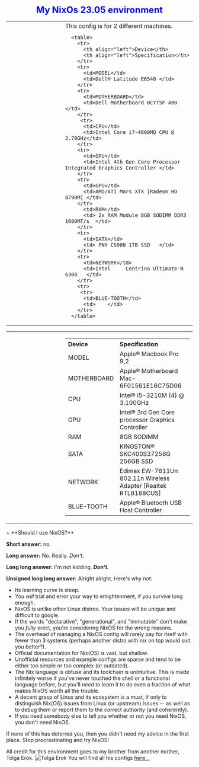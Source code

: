 <div align="center">
  <h1 style="font-size: 24px; color: blue;">My NixOs 23.05 environment</h1>
</div>
<table style="border-collapse: collapse; width: 100%;">
  <tr>
    <td style="border: none; width: 30%;" valign="top">
      <div align="center">
    <td style="border: none; width: 70%;">This config is for 2 different machines.
    
    
      <table>
        <tr>
          <th align="left">Device</th>
          <th align="left">Specification</th>
        </tr>
        <tr>
          <td>MODEL</td>
          <td>Dell® Latitude E6540 </td>
        </tr>
        <tr>
          <td>MOTHERBOARD</td>
          <td>Dell Motherboard 0CYT5F A00 </td>
        </tr>
         <tr>
          <td>CPU</td>
          <td>Intel Core i7-4800MQ CPU @ 2.70GHz</td>
        </tr>
        <tr>
          <td>GPU</td>
          <td>Intel 4th Gen Core Processor Integrated Graphics Controller </td>
        </tr>
        <tr>
          <td>GPU</td>
          <td>AMD/ATI Mars XTX [Radeon HD 8790M] </td>
        </tr>
          <td>RAM</td>
          <td> 2x RAM Module 8GB SODIMM DDR3 1600MT/s  </td>
        </tr>
        <tr>
          <td>SATA</td>
          <td> PNY CS900 1TB SSD   </td>
        </tr>
        <tr>
          <td>NETWORK</td>
          <td>Intel  	Centrino Ultimate-N 6300   </td>
        </tr>
        <tr>
         <tr>
          <td>BLUE-TOOTH</td>
          <td>    </td>
        </tr>
      </table>
  </tr>
</div>
<table style="border-collapse: collapse; width: 100%;">
  <tr>
    <td style="border: none; width: 30%;" valign="top">
      <div align="center">
    <td style="border: none; width: 70%;">
      <table>
        <tr>
          <th align="left">Device</th>
          <th align="left">Specification</th>
        </tr>
        <tr>
          <td>MODEL</td>
          <td>Apple® Macbook Pro 9,2 </td>
        </tr>
        <tr>
          <td>MOTHERBOARD</td>
          <td>Apple® Motherboard Mac-6F01561E16C75D06 </td>
        </tr>
         <tr>
          <td>CPU</td>
          <td>Intel® i5-3210M (4) @ 3.100GHz</td>
        </tr>
        <tr>
          <td>GPU</td>
          <td>Intel® 3rd Gen Core processor Graphics Controller </td>
        </tr>
          <td>RAM</td>
          <td> 8GB SODIMM   </td>
        </tr>
        <tr>
          <td>SATA</td>
          <td> KINGSTON® SKC400S37256G 256GB SSD    </td>
        </tr>
        <tr>
          <td>NETWORK</td>
          <td>Edimax EW-7811Un 802.11n Wireless Adapter [Realtek RTL8188CUS]     </td>
        </tr>
        <tr>
         <tr>
          <td>BLUE-TOOTH</td>
          <td> Apple® Bluetooth USB Host Controller</td?   
        </tr>
      </table>
  </tr>
</table>
+ **Should I use NixOS?**

  **Short answer:** no.

  **Long answer:** No.  Really.  _Don't._

  **Long long answer:** I'm not kidding. **_Don't._**

  **Unsigned long long answer:** Alright alright. Here's why not:

  - Its learning curve is steep.
  - You _will_ trial and error your way to enlightenment, if you survive long enough.
  - NixOS is unlike other Linux distros. Your issues will be unique and difficult to google.
  - If the words "declarative", "generational", and "immutable" don't make you  _fully_ erect, you're considering NixOS for the wrong reasons.
  - The overhead of managing a NixOS config will rarely pay for itself with  fewer than 3 systems (perhaps another distro with nix on top would suit you better?).
  - Official documentation for Nix(OS) is vast, but shallow.
  - Unofficial resources and example configs are sparse and tend to be either too simple or too complex (or outdated).
  - The Nix language is obtuse and its toolchain is unintuitive. This is made infinitely worse if you've never touched the shell or a functional language before, but you'll _need_ to learn it to do even a fraction of what makes NixOS worth all the trouble.
  - A decent grasp of Linux and its ecosystem is a must, if only to distinguish Nix(OS) issues from Linux (or upstream) issues -- as well as to debug them or report them to the correct authority (and coherently).
  - If you need somebody else to tell you whether or not you need NixOS, you don't need NixOS.

  If none of this has deterred you, then you didn't need my advice in the first place. Stop procrastinating and try NixOS!

[comment]: # ( from https://github.com/hlissner/dotfiles/blob/master/README.md#frequently-asked-questions)

All credit for this environment goes to my brother from another mother, Tolga Erok.
![Tolga Erok](https://github.com/wvpianoman/pics/blob/main/tole.jpg)
You will find all his configs [here...](https://github.com/tolgaerok/nixos-kde)
